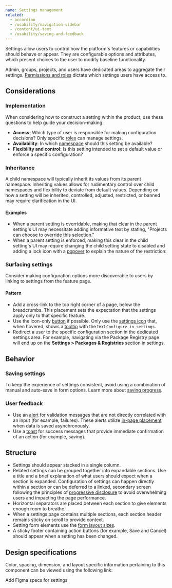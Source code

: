 ```yaml
---
name: Settings management
related:
  - accordion
  - /usability/navigation-sidebar
  - /content/ui-text
  - /usability/saving-and-feedback
---
```


Settings allow users to control how the platform's features or capabilities should behave or appear. They are configurable options and attributes, which present choices to the user to modify baseline functionality.

Admin, groups, projects, and users have dedicated areas to aggregate their settings. [Permissions and roles](https://docs.gitlab.com/ee/user/permissions.html) dictate which settings users have access to.

## Considerations

### Implementation

When considering how to construct a setting within the product, use these questions to help guide your decision-making:

- **Access:** Which type of user is responsible for making configuration decisions? Only specific [roles](https://docs.gitlab.com/ee/user/permissions.html) can manage settings.
- **Availability**: In which [namespace](https://docs.gitlab.com/ee/user/namespace/#types-of-namespaces) should this setting be available?
- **Flexibility and control:** Is this setting intended to set a default value or enforce a specific configuration?

### Inheritance

A child namespace will typically inherit its values from its parent namespace. Inheriting values allows for rudimentary control over child namespaces and flexibility to deviate from default values. Depending on how a setting will be inherited, controlled, adjusted, restricted, or banned may require clarification in the UI.

#### Examples

- When a parent setting is overridable, making that clear in the parent setting's UI may necessitate adding informative text by stating, "Projects can choose to override this selection."
- When a parent setting is enforced, making this clear in the child setting's UI may require changing the child setting state to disabled and adding a lock icon with a [popover](/components/popover) to explain the nature of the restriction:

<figure-img label="Example of locked setting" src="/img/locked-setting-example.png"></figure-img>

### Surfacing settings

Consider making configuration options more discoverable to users by linking to settings from the feature page.

#### Pattern

<figure-img label="Settings button with tooltip on hover" src="/img/settings-hover.svg"></figure-img>

- Add a cross-link to the top right corner of a page, below the breadcrumbs. This placement sets the expectation that the settings apply only to that specific feature.
- Use the icon-only [button](/components/button) if possible. Only use the [settings icon](http://gitlab-org.gitlab.io/gitlab-svgs/?q=settings) that, when hovered, shows a [tooltip](/components/tooltip) with the text `Configure in settings`.
- Redirect a user to the specific configuration section in the dedicated settings area. For example, navigating via the Package Registry page will end up on the **Settings > Packages & Registries** section in settings.

## Behavior

### Saving settings

To keep the experience of settings consistent, avoid using a combination of manual and auto-save in form options. Learn more about [saving progress](/usability/saving-and-feedback#saving-progress).

### User feedback

- Use an [alert](/components/alert) for validation messages that are not directly correlated with an input (for example, failures). These alerts utilize [in-page placement](/components/alert#placement) when data is saved asynchronously.
- Use a [toast](/components/toast) for success messages that provide immediate confirmation of an action (for example, saving).

## Structure

<figure-img label="Example of settings layout" src="/img/settings-1-column.png"></figure-img>

- Settings should appear stacked in a single column.
- Related settings can be grouped together into expandable sections. Use a title and a brief explanation of what users should expect when a section is expanded. Configuration of settings can happen directly within a section or can be deferred to a linked, secondary screen following the principles of [progressive disclosure](/usability/progressive-disclosure) to avoid overwhelming users and impacting the page performance.
- Horizontal separators are placed between each section to give elements enough room to breathe.
- When a settings page contains multiple sections, each section header remains sticky on scroll to provide context.
- Setting form elements use the [form layout sizes](/patterns/forms#layout).
- A sticky footer containing action buttons (for example, Save and Cancel) should appear when a setting has been changed.

## Design specifications

Color, spacing, dimension, and layout specific information pertaining to this component can be viewed using the following link:

<todo>Add Figma specs for settings</todo>
